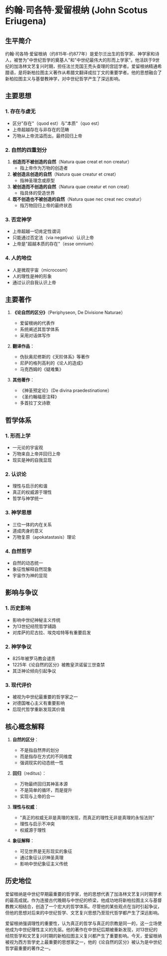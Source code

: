 # 约翰·司各特·爱留根纳 (John Scotus Eriugena)

## 生平简介

约翰·司各特·爱留根纳（约815年-约877年）是爱尔兰出生的哲学家、神学家和诗人，被誉为"中世纪哲学的奠基人"和"中世纪最伟大的形而上学家"。他活跃于9世纪的加洛林文艺复兴时期，担任法兰克国王秃头查理的宫廷学者。爱留根纳精通希腊语，是将新柏拉图主义著作从希腊文翻译成拉丁文的重要学者。他的思想融合了新柏拉图主义与基督教神学，对中世纪哲学产生了深远影响。

## 主要思想

### 1. 存在与虚无
- 区分"存在"（quod est）与"本质"（quo est）
- 上帝超越存在与非存在的范畴
- 万物从上帝流溢而出，最终回归上帝

### 2. 自然的四重划分
1. **创造而不被创造的自然**（Natura quae creat et non creatur）
   - 指上帝作为万物的创造者
2. **被创造且创造的自然**（Natura quae creatur et creat）
   - 指神圣理念或原型
3. **被创造而不创造的自然**（Natura quae creatur et non creat）
   - 指具体的受造世界
4. **既不创造也不被创造的自然**（Natura quae nec creat nec creatur）
   - 指万物回归上帝的最终状态

### 3. 否定神学
- 上帝超越一切肯定性谓词
- 只能通过否定法（via negativa）认识上帝
- 上帝是"超越本质的存在"（esse omnium）

### 4. 人的地位
- 人是微观宇宙（microcosm）
- 人的理性是神的形象
- 通过认识自我认识上帝

## 主要著作

1. **《论自然的区分》**（Periphyseon, De Divisione Naturae）
   - 爱留根纳的代表作
   - 系统阐述其哲学体系
   - 采用对话体写作

2. **翻译作品**：
   - 伪狄奥尼修斯的《天阶体系》等著作
   - 尼萨的格列高利的《论人的造成》
   - 马克西姆的《疑难集》

3. **其他著作**：
   - 《神圣预定论》（De divina praedestinatione）
   - 《圣约翰福音注释》
   - 多首拉丁文诗歌

## 哲学体系

### 1. 形而上学
- 一元论的宇宙观
- 万物来自上帝并回归上帝
- 现实是神的自我显现

### 2. 认识论
- 理性与启示的和谐
- 真正的权威源于理性
- 哲学与神学统一

### 3. 神学思想
- 三位一体的内在关系
- 道成肉身的意义
- 万物复原（apokatastasis）理论

### 4. 自然哲学
- 自然的动态统一
- 象征性解释自然现象
- 宇宙作为神的显现

## 影响与争议

### 1. 历史影响
- 影响中世纪神秘主义传统
- 为13世纪经院哲学铺路
- 对库萨的尼古拉、埃克哈特等有重要启发

### 2. 神学争议
- 825年被罗马教会谴责
- 1225年《论自然的区分》被教皇洪诺留三世查禁
- 其泛神论倾向引起争议

### 3. 现代评价
- 被视为中世纪最重要的哲学家之一
- 对德国唯心主义有重要影响
- 后现代哲学重新发现其价值

## 核心概念解释

1. **自然的区分**：
   - 不是指自然界的划分
   - 而是指存在方式的不同维度
   - 强调现实的动态统一性

2. **回归**（reditus）：
   - 万物最终回归其神圣本源
   - 不是简单的循环，而是提升
   - 实现与上帝的合一

3. **理性与权威**：
   - "真正的权威无非是真理的发现，而真正的理性无非是真理的永恒法则"
   - 理性与启示不冲突
   - 权威源于理性

4. **象征解释**：
   - 可见世界是无形现实的象征
   - 通过象征认识神圣真理
   - 影响中世纪象征主义传统

## 历史地位

爱留根纳是中世纪早期最重要的哲学家，他的思想代表了加洛林文艺复兴时期学术的最高成就。作为连接古代晚期与中世纪的桥梁，他成功地将新柏拉图主义与基督教教义相结合，创造了一个宏大的哲学体系。尽管他的某些观点在当时引起争议，但他的思想对后来的中世纪哲学、文艺复兴思想乃至现代哲学都产生了深远影响。

爱留根纳强调理性的重要性，认为真正的哲学与真正的宗教是同一的，这一立场使他成为中世纪理性主义的先驱。他的著作在中世纪后期被重新发现，对13世纪的经院哲学和文艺复兴时期的新柏拉图主义复兴都产生了重要影响。今天，爱留根纳被视为西方哲学史上最重要的思想家之一，他的《论自然的区分》被认为是中世纪哲学最重要的著作之一。
